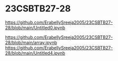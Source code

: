 # 23CSBTB27-28
https://github.com/ErabellySreeja2005/23CSBTB27-28/blob/main/Untitled0.ipynb

https://github.com/ErabellySreeja2005/23CSBTB27-28/blob/main/array.ipynb
https://github.com/ErabellySreeja2005/23CSBTB27-28/blob/main/Untitled4.ipynb
